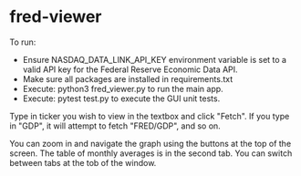 # fred-viewer

To run:

- Ensure NASDAQ_DATA_LINK_API_KEY environment variable is set to a valid API key for the Federal Reserve Economic Data API.
- Make sure all packages are installed in requirements.txt
- Execute: python3 fred_viewer.py to run the main app.
- Execute: pytest test.py to execute the GUI unit tests. 

Type in ticker you wish to view in the textbox and click "Fetch". If you type in "GDP", it will attempt to fetch "FRED/GDP", and so on. 

You can zoom in and navigate the graph using the buttons at the top of the screen. The table of monthly averages is in the second tab. You can switch between tabs at the tob of the window. 